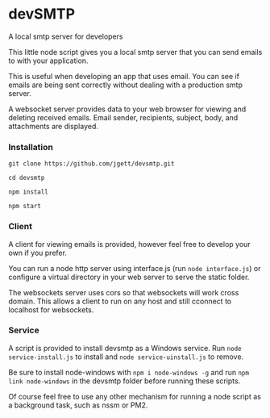 # devSMTP
A local smtp server for developers

This little node script gives you a local smtp server that you can send emails to with your application.

This is useful when developing an app that uses email. You can see if emails are being sent correctly without dealing with a production smtp server.

A websocket server provides data to your web browser for viewing and deleting received emails. Email sender, recipients, subject, body, and attachments are displayed.

### Installation
`git clone https://github.com/jgett/devsmtp.git`

`cd devsmtp`

`npm install`

`npm start`

### Client
A client for viewing emails is provided, however feel free to develop your own if you prefer.

You can run a node http server using interface.js (run `node interface.js`) or configure a virtual directory in your web server to serve the static folder.

The websockets server uses cors so that websockets will work cross domain. This allows a client to run on any host and still cconnect to localhost for websockets.

### Service
A script is provided to install devsmtp as a Windows service. Run `node service-install.js` to install and `node service-uinstall.js` to remove.

Be sure to install node-windows with `npm i node-windows -g` and run `npm link node-windows` in the devsmtp folder before running these scripts.

Of course feel free to use any other mechanism for running a node script as a background task, such as nssm or PM2.
